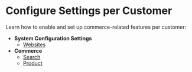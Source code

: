 <a id="user-guide-customers-configuration-settings"></a>

# Configure Settings per Customer

Learn how to enable and set up commerce-related features per customer:

* **System Configuration Settings**
  * [Websites](system-configuration/website/customer-routing-settings.md#user-guide-customer-configuration-settings-routing)
* **Commerce**
  * [Search](commerce/search/customer-search-settings.md#user-guide-customers-search-settings)
  * [Product](commerce/product/customer-product-settings.md#user-guide-customers-customer-settings)
